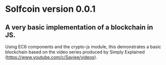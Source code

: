 # Solfcoin version 0.0.1
## A very basic implementation of a blockchain in JS.

Using EC6 components and the crypto-js module, this demonstrates a basic blockchain based on the video series produced by Simply Explained (https://www.youtube.com/c/Savjee/videos).

